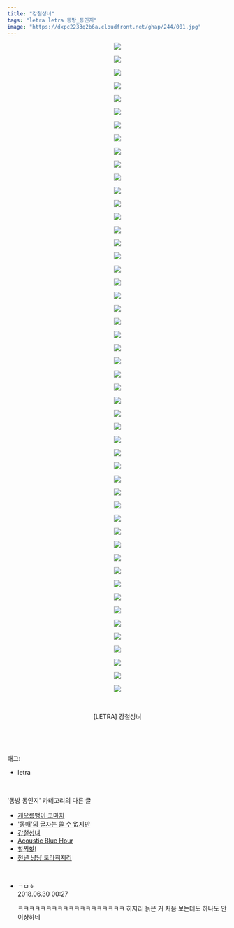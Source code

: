 ```yaml
---
title: "강철성녀"
tags: "letra letra 동방_동인지"
image: "https://dxpc2233q2b6a.cloudfront.net/ghap/244/001.jpg"
---
```

<div class="article">
<p style="text-align: center; clear: none; float: none;"><img src="{{ site.imgserver3 }}/ghap/244/001.jpg"/></p>
<p style="text-align: center; clear: none; float: none;"><img src="{{ site.imgserver3 }}/ghap/244/002.jpg"/></p>
<p style="text-align: center; clear: none; float: none;"><img src="{{ site.imgserver3 }}/ghap/244/003.jpg"/></p>
<p style="text-align: center; clear: none; float: none;"><img src="{{ site.imgserver3 }}/ghap/244/004.jpg"/></p>
<p style="text-align: center; clear: none; float: none;"><img src="{{ site.imgserver3 }}/ghap/244/005.jpg"/></p>
<p style="text-align: center; clear: none; float: none;"><img src="{{ site.imgserver3 }}/ghap/244/006.jpg"/></p>
<p style="text-align: center; clear: none; float: none;"><img src="{{ site.imgserver3 }}/ghap/244/007.jpg"/></p>
<p style="text-align: center; clear: none; float: none;"><img src="{{ site.imgserver3 }}/ghap/244/008.jpg"/></p>
<p style="text-align: center; clear: none; float: none;"><img src="{{ site.imgserver3 }}/ghap/244/009.jpg"/></p>
<p style="text-align: center; clear: none; float: none;"><img src="{{ site.imgserver3 }}/ghap/244/010.jpg"/></p>
<p style="text-align: center; clear: none; float: none;"><img src="{{ site.imgserver3 }}/ghap/244/011.jpg"/></p>
<p style="text-align: center; clear: none; float: none;"><img src="{{ site.imgserver3 }}/ghap/244/012.jpg"/></p>
<p style="text-align: center; clear: none; float: none;"><img src="{{ site.imgserver3 }}/ghap/244/013.jpg"/></p>
<p style="text-align: center; clear: none; float: none;"><img src="{{ site.imgserver3 }}/ghap/244/014.jpg"/></p>
<p style="text-align: center; clear: none; float: none;"><img src="{{ site.imgserver3 }}/ghap/244/015.jpg"/></p>
<p style="text-align: center; clear: none; float: none;"><img src="{{ site.imgserver3 }}/ghap/244/016.jpg"/></p>
<p style="text-align: center; clear: none; float: none;"><img src="{{ site.imgserver3 }}/ghap/244/017.jpg"/></p>
<p style="text-align: center; clear: none; float: none;"><img src="{{ site.imgserver3 }}/ghap/244/018.jpg"/></p>
<p style="text-align: center; clear: none; float: none;"><img src="{{ site.imgserver3 }}/ghap/244/019.jpg"/></p>
<p style="text-align: center; clear: none; float: none;"><img src="{{ site.imgserver3 }}/ghap/244/020.jpg"/></p>
<p style="text-align: center; clear: none; float: none;"><img src="{{ site.imgserver3 }}/ghap/244/021.jpg"/></p>
<p style="text-align: center; clear: none; float: none;"><img src="{{ site.imgserver3 }}/ghap/244/022.jpg"/></p>
<p style="text-align: center; clear: none; float: none;"><img src="{{ site.imgserver3 }}/ghap/244/023.jpg"/></p>
<p style="text-align: center; clear: none; float: none;"><img src="{{ site.imgserver3 }}/ghap/244/024.jpg"/></p>
<p style="text-align: center; clear: none; float: none;"><img src="{{ site.imgserver3 }}/ghap/244/025.jpg"/></p>
<p style="text-align: center; clear: none; float: none;"><img src="{{ site.imgserver3 }}/ghap/244/026.jpg"/></p>
<p style="text-align: center; clear: none; float: none;"><img src="{{ site.imgserver3 }}/ghap/244/027.jpg"/></p>
<p style="text-align: center; clear: none; float: none;"><img src="{{ site.imgserver3 }}/ghap/244/028.jpg"/></p>
<p style="text-align: center; clear: none; float: none;"><img src="{{ site.imgserver3 }}/ghap/244/029.jpg"/></p>
<p style="text-align: center; clear: none; float: none;"><img src="{{ site.imgserver3 }}/ghap/244/030.jpg"/></p>
<p style="text-align: center; clear: none; float: none;"><img src="{{ site.imgserver3 }}/ghap/244/031.jpg"/></p>
<p style="text-align: center; clear: none; float: none;"><img src="{{ site.imgserver3 }}/ghap/244/032.jpg"/></p>
<p style="text-align: center; clear: none; float: none;"><img src="{{ site.imgserver3 }}/ghap/244/033.jpg"/></p>
<p style="text-align: center; clear: none; float: none;"><img src="{{ site.imgserver3 }}/ghap/244/034.jpg"/></p>
<p style="text-align: center; clear: none; float: none;"><img src="{{ site.imgserver3 }}/ghap/244/035.jpg"/></p>
<p style="text-align: center; clear: none; float: none;"><img src="{{ site.imgserver3 }}/ghap/244/036.jpg"/></p>
<p style="text-align: center; clear: none; float: none;"><img src="{{ site.imgserver3 }}/ghap/244/037.jpg"/></p>
<p style="text-align: center; clear: none; float: none;"><img src="{{ site.imgserver3 }}/ghap/244/038.jpg"/></p>
<p style="text-align: center; clear: none; float: none;"><img src="{{ site.imgserver3 }}/ghap/244/039.jpg"/></p>
<p style="text-align: center; clear: none; float: none;"><img src="{{ site.imgserver3 }}/ghap/244/040.jpg"/></p>
<p style="text-align: center; clear: none; float: none;"><img src="{{ site.imgserver3 }}/ghap/244/041.jpg"/></p>
<p style="text-align: center; clear: none; float: none;"><img src="{{ site.imgserver3 }}/ghap/244/042.jpg"/></p>
<p style="text-align: center; clear: none; float: none;"><img src="{{ site.imgserver3 }}/ghap/244/043.jpg"/></p>
<p style="text-align: center; clear: none; float: none;"><img src="{{ site.imgserver3 }}/ghap/244/044.jpg"/></p>
<p style="text-align: center; clear: none; float: none;"><img src="{{ site.imgserver3 }}/ghap/244/045.jpg"/></p>
<p style="text-align: center; clear: none; float: none;"><img src="{{ site.imgserver3 }}/ghap/244/046.jpg"/></p>
<p style="text-align: center; clear: none; float: none;"><img src="{{ site.imgserver3 }}/ghap/244/047.jpg"/></p>
<p style="text-align: center; clear: none; float: none;"><img src="{{ site.imgserver3 }}/ghap/244/048.jpg"/></p>
<p style="text-align: center; clear: none; float: none;"><img src="{{ site.imgserver3 }}/ghap/244/049.jpg"/></p>
<p style="text-align: center; clear: none; float: none;"><img src="{{ site.imgserver3 }}/ghap/244/050.jpg"/></p>
<p style="text-align: center; clear: none; float: none;"><br/></p>
<p style="text-align: center; clear: none; float: none;">[LETRA] 강철성녀</p>
<p><br/></p>
</div><br/>
<div class="tagTrail">
<p>태그: </p>
<ul>
<li>letra</li>
</ul>
</div><br/>
<div class="another">
<p>'동방 동인지' 카테고리의 다른 글</p>
<ul>
<li><a href="/ghap_246">게으름뱅이 코마치</a></li>
<li><a href="/ghap_245">'몽매'의 글자는 쓸 수 없지만</a></li>
<li><a href="/ghap_244">강철성녀</a></li>
<li><a href="/ghap_243">Acoustic Blue Hour</a></li>
<li><a href="/ghap_242">할짝핥!</a></li>
<li><a href="/ghap_241">천년 냥냥 토라히지리</a></li>
</ul>
</div><br/>
<div class="cb_module cb_fluid">
<div class="cb_wrt cb_profile">
<div class="comment">
<ul>
<li class="cb_thumb_off" id="comment15278730">
<div class="cb_comment_area">
<div class="cb_info_area">
<div class="cb_section">
<span class="cb_nick_name">ㄱㅁㅎ</span>
</div>
<div class="cb_section">
<span class="cb_date">2018.06.30 00:27 </span>
</div>
</div>
<div class="cb_dsc_comment">
<p class="cb_dsc">
											ㅋㅋㅋㅋㅋㅋㅋㅋㅋㅋㅋㅋㅋㅋㅋㅋㅋㅋㅋ 히지리 늙은 거 처음 보는데도 하나도 안 이상하네
										</p>
</div>
</div></li>
</ul>
</div>
</div><!-- commentList close -->
</div><br/>
